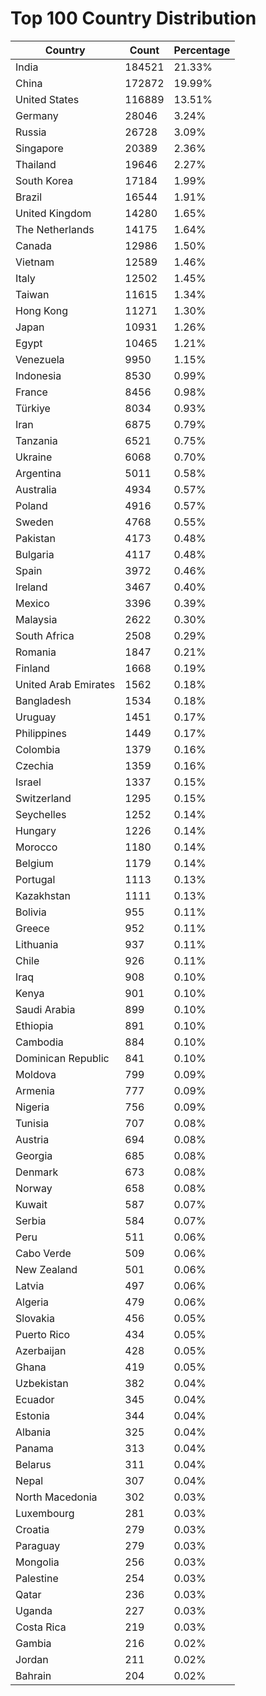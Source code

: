 # Top 100 Country Distribution
| Country | Count | Percentage |
|----|----|----|
| India | 184521 | 21.33% |
| China | 172872 | 19.99% |
| United States | 116889 | 13.51% |
| Germany | 28046 | 3.24% |
| Russia | 26728 | 3.09% |
| Singapore | 20389 | 2.36% |
| Thailand | 19646 | 2.27% |
| South Korea | 17184 | 1.99% |
| Brazil | 16544 | 1.91% |
| United Kingdom | 14280 | 1.65% |
| The Netherlands | 14175 | 1.64% |
| Canada | 12986 | 1.50% |
| Vietnam | 12589 | 1.46% |
| Italy | 12502 | 1.45% |
| Taiwan | 11615 | 1.34% |
| Hong Kong | 11271 | 1.30% |
| Japan | 10931 | 1.26% |
| Egypt | 10465 | 1.21% |
| Venezuela | 9950 | 1.15% |
| Indonesia | 8530 | 0.99% |
| France | 8456 | 0.98% |
| Türkiye | 8034 | 0.93% |
| Iran | 6875 | 0.79% |
| Tanzania | 6521 | 0.75% |
| Ukraine | 6068 | 0.70% |
| Argentina | 5011 | 0.58% |
| Australia | 4934 | 0.57% |
| Poland | 4916 | 0.57% |
| Sweden | 4768 | 0.55% |
| Pakistan | 4173 | 0.48% |
| Bulgaria | 4117 | 0.48% |
| Spain | 3972 | 0.46% |
| Ireland | 3467 | 0.40% |
| Mexico | 3396 | 0.39% |
| Malaysia | 2622 | 0.30% |
| South Africa | 2508 | 0.29% |
| Romania | 1847 | 0.21% |
| Finland | 1668 | 0.19% |
| United Arab Emirates | 1562 | 0.18% |
| Bangladesh | 1534 | 0.18% |
| Uruguay | 1451 | 0.17% |
| Philippines | 1449 | 0.17% |
| Colombia | 1379 | 0.16% |
| Czechia | 1359 | 0.16% |
| Israel | 1337 | 0.15% |
| Switzerland | 1295 | 0.15% |
| Seychelles | 1252 | 0.14% |
| Hungary | 1226 | 0.14% |
| Morocco | 1180 | 0.14% |
| Belgium | 1179 | 0.14% |
| Portugal | 1113 | 0.13% |
| Kazakhstan | 1111 | 0.13% |
| Bolivia | 955 | 0.11% |
| Greece | 952 | 0.11% |
| Lithuania | 937 | 0.11% |
| Chile | 926 | 0.11% |
| Iraq | 908 | 0.10% |
| Kenya | 901 | 0.10% |
| Saudi Arabia | 899 | 0.10% |
| Ethiopia | 891 | 0.10% |
| Cambodia | 884 | 0.10% |
| Dominican Republic | 841 | 0.10% |
| Moldova | 799 | 0.09% |
| Armenia | 777 | 0.09% |
| Nigeria | 756 | 0.09% |
| Tunisia | 707 | 0.08% |
| Austria | 694 | 0.08% |
| Georgia | 685 | 0.08% |
| Denmark | 673 | 0.08% |
| Norway | 658 | 0.08% |
| Kuwait | 587 | 0.07% |
| Serbia | 584 | 0.07% |
| Peru | 511 | 0.06% |
| Cabo Verde | 509 | 0.06% |
| New Zealand | 501 | 0.06% |
| Latvia | 497 | 0.06% |
| Algeria | 479 | 0.06% |
| Slovakia | 456 | 0.05% |
| Puerto Rico | 434 | 0.05% |
| Azerbaijan | 428 | 0.05% |
| Ghana | 419 | 0.05% |
| Uzbekistan | 382 | 0.04% |
| Ecuador | 345 | 0.04% |
| Estonia | 344 | 0.04% |
| Albania | 325 | 0.04% |
| Panama | 313 | 0.04% |
| Belarus | 311 | 0.04% |
| Nepal | 307 | 0.04% |
| North Macedonia | 302 | 0.03% |
| Luxembourg | 281 | 0.03% |
| Croatia | 279 | 0.03% |
| Paraguay | 279 | 0.03% |
| Mongolia | 256 | 0.03% |
| Palestine | 254 | 0.03% |
| Qatar | 236 | 0.03% |
| Uganda | 227 | 0.03% |
| Costa Rica | 219 | 0.03% |
| Gambia | 216 | 0.02% |
| Jordan | 211 | 0.02% |
| Bahrain | 204 | 0.02% |
